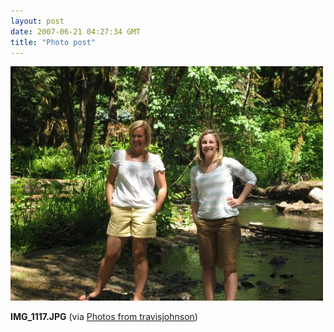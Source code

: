 ```yaml
---
layout: post
date: 2007-06-21 04:27:34 GMT
title: "Photo post"
---
```

![travisj](/images/fde1e47f44039957877a89b4f3de526b2396375d2415fb8f6e321735a4f13a0c.jpg)

<b>IMG_1117.JPG</b> (via <a href="http://www.flickr.com/photos/travisjohnson/578683474/">Photos from travisjohnson</a>)